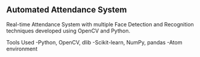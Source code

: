 ## Automated Attendance System
Real-time Attendance System with multiple Face Detection and Recognition techniques developed using OpenCV and Python. 

Tools Used
-Python, OpenCV, dlib
-Scikit-learn, NumPy, pandas
-Atom environment
